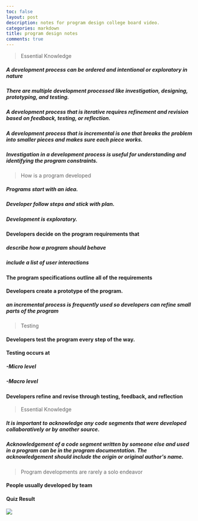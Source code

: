 ```yaml
---
toc: false
layout: post
description: notes for program design college board video.
categories: markdown
title: program design notes
comments: true
---
```


> Essential Knowledge
##### A development process can be ordered and intentional or exploratory in nature
##### There are multiple development processed like investigation, designing, prototyping, and testing.
##### A development process that is iterative requires refinement and revision based on feedback, testing, or reflection.
##### A development process that is incremental is one that breaks the problem into smaller pieces and makes sure each piece works.
##### Investigation in a development process is useful for understanding and identifying the program constraints.
> How is a program developed
##### Programs start with an idea.
##### Developer follow steps and stick with plan.
##### Development is exploratory.

#### Developers decide on the program requirements that
##### describe how a program should behave
##### include a list of user interactions
#### The program specifications outline all of the requirements
#### Developers create a prototype of the program.
##### an incremental process is frequently used so developers can refine small parts of the program

> Testing
#### Developers test the program every step of the way.
#### Testing occurs at
##### -Micro level
##### -Macro level
#### Developers refine and revise through testing, feedback, and reflection

> Essential Knowledge
##### It is important to acknowledge any code segments that were developed collaboratively or by another source.
##### Acknowledgement of a code segment written by someone else and used in a program can be in the program documentation. The acknowledgement should include the origin or original author's name.

> Program developments are rarely a solo endeavor
#### People usually developed by team

#### Quiz Result
![]({{site.baseurl}}/images/1as.PNG)

